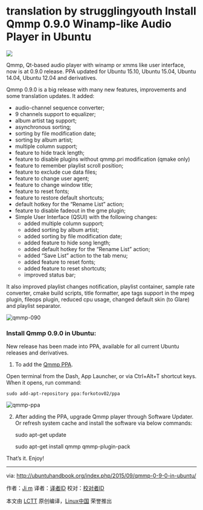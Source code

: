 translation by strugglingyouth
Install Qmmp 0.9.0 Winamp-like Audio Player in Ubuntu
================================================================================
![](http://ubuntuhandbook.org/wp-content/uploads/2015/01/qmmp-icon-simple.png)

Qmmp, Qt-based audio player with winamp or xmms like user interface, now is at 0.9.0 release. PPA updated for Ubuntu 15.10, Ubuntu 15.04, Ubuntu 14.04, Ubuntu 12.04 and derivatives.

Qmmp 0.9.0 is a big release with many new features, improvements and some translation updates. It added:

- audio-channel sequence converter;
- 9 channels support to equalizer;
- album artist tag support;
- asynchronous sorting;
- sorting by file modification date;
- sorting by album artist;
- multiple column support;
- feature to hide track length;
- feature to disable plugins without qmmp.pri modification (qmake only)
- feature to remember playlist scroll position;
- feature to exclude cue data files;
- feature to change user agent;
- feature to change window title;
- feature to reset fonts;
- feature to restore default shortcuts;
- default hotkey for the “Rename List” action;
- feature to disable fadeout in the gme plugin;
- Simple User Interface (QSUI) with the following changes:
	- added multiple column support;
	- added sorting by album artist;
	- added sorting by file modification date;
	- added feature to hide song length;
	- added default hotkey for the “Rename List” action;
	- added “Save List” action to the tab menu;
	- added feature to reset fonts;
	- added feature to reset shortcuts;
	- improved status bar;

It also improved playlist changes notification, playlist container, sample rate converter, cmake build scripts, title formatter, ape tags support in the mpeg plugin, fileops plugin, reduced cpu usage, changed default skin (to Glare) and playlist separator.

![qmmp-090](http://ubuntuhandbook.org/wp-content/uploads/2015/09/qmmp-090.jpg)

### Install Qmmp 0.9.0 in Ubuntu: ###

New release has been made into PPA, available for all current Ubuntu releases and derivatives.

1. To add the [Qmmp PPA][1].

Open terminal from the Dash, App Launcher, or via Ctrl+Alt+T shortcut keys. When it opens, run command:

    sudo add-apt-repository ppa:forkotov02/ppa

![qmmp-ppa](http://ubuntuhandbook.org/wp-content/uploads/2015/09/qmmp-ppa.jpg)

2. After adding the PPA, upgrade Qmmp player through Software Updater. Or refresh system cache and install the software via below commands:

    sudo apt-get update
    
    sudo apt-get install qmmp qmmp-plugin-pack

That’s it. Enjoy!

--------------------------------------------------------------------------------

via: http://ubuntuhandbook.org/index.php/2015/09/qmmp-0-9-0-in-ubuntu/

作者：[Ji m][a]
译者：[译者ID](https://github.com/译者ID)
校对：[校对者ID](https://github.com/校对者ID)

本文由 [LCTT](https://github.com/LCTT/TranslateProject) 原创编译，[Linux中国](https://linux.cn/) 荣誉推出

[a]:http://ubuntuhandbook.org/index.php/about/
[1]:https://launchpad.net/~forkotov02/+archive/ubuntu/ppa
